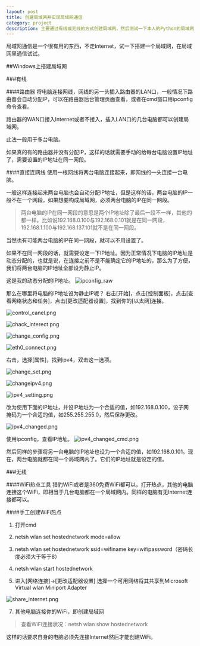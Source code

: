 ```yaml
---
layout: post
title: 创建局域网并实现局域网通信
category: project
description: 主要通过有线或无线的方式创建局域网，然后测试一下本人的Python的局域网通信工具
---
```


局域网通信是一个很有用的东西，不走Internet，试一下搭建一个局域网，在局域网里通信试试。

##Windows上搭建局域网

###有线

####路由器
将电脑连接网线，网线的另一头插入路由器的LAN口，一般情况下路由器会自动分配IP，可以在路由器后台管理页面查看，或者在cmd窗口用ipconfig命令查看。

路由器的WAN口接入Internet或者不接入，插入LAN口的几台电脑都可以创建局域网。

此法一般用于多台电脑。

如果真的有的路由器并没有分配IP，这样的话就需要手动的给每台电脑设置IP地址了，需要设置的IP地址在同一网段。

####直接连网线
使用一根网线将两台电脑连接起来，即网线的一头连接一台电脑。

一般这样连接起来两台电脑也会自动分配IP地址，但是这样的话，两台电脑的IP一般不在一个网段，如果想要构成局域网，必须两台电脑的IP在同一网段。

>两台电脑的IP在同一网段的意思是两个IP地址除了最后一段不一样，其他的都一样。比如说192.168.0.100与192.168.0.101就是在同一网段，192.168.1.100与192.168.137.101就不是在同一网段。

当然也有可能两台电脑的IP在同一网段，就可以不用设置了。

如果不在同一网段的话，就需要设定一下IP地址。因为正常情况下电脑的IP地址是动态分配的，也就是说，在连接之前不是不能确定它的IP地址的，那么为了方便，我们将两台电脑的IP地址全部设为静止IP。

这是我的动态分配的IP地址。
![ipconfig_raw](../../images/ipconfig_raw.JPG)

那么在哪里将电脑的IP地址设为静止IP呢？
右击[开始]，点击[控制面板]，点击[查看网络状态和任务]，点击[更改适配器设置]，找到你的[以太网]连接。 

![control_canel.png](../../images/control_canel.png)

![chack_interect.png](../../images/chack_interect.png)

![change_config.png](../../images/change_config.png)

![eth0_connect.png](../../images/eth0_connect.png)

右击，选择[属性]，找到ipv4，双击这一选项。

![change_set.png](../../images/change_set.png)

![changeipv4.png](../../images/changeipv4.png)

![ipv4_setting.png](../../images/ipv4_setting.png)

改为使用下面的IP地址，并设IP地址为一个合适的值，如192.168.0.100，设子网掩码为一个合适的值，如255.255.255.0，然后保存更改。

![ipv4_changed.png](../../images/ipv4_changed.png)

使用ipconfig，查看IP地址。
![ipv4_changed_cmd.png](../../images/ipv4_changed_cmd.png)


然后同样的步骤将另一台电脑的IP地址也设为一个合适的值，如192.168.0.101。现在，两台电脑就都在同一个局域网内了。它们的IP地址就是设定的值。

###无线

####WiFi热点工具
猎豹WiFi或者是360免费WiFi都可以，打开热点，其他的电脑连接这个WiFi，即相当于几台电脑都在一个局域网内。同样的电脑有无Internet连接都可以。

####手工创建WiFi热点

1. 打开cmd              

2. netsh wlan set hostednetwork mode=allow                 

3. netsh wlan set hostednetwork ssid=wifiname key=wifipassword（密码长度必须大于等于8）

4. netsh wlan start hostednetwork

5. 进入[网络连接]->[更改适配器设置] 选择一个可用网络将其共享到Microsoft Virtual wlan Miniport Adapter                    

![share_internet.png](../../images/share_internet.png)             

7. 其他电脑连接你的WiFi，即创建局域网             
>查看WiFi连接状况：netsh wlan show hostednetwork

这样的话要求自身的电脑必须先连接Internet然后才能创建WiFi。


